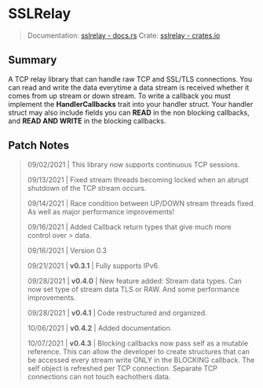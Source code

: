 # SSLRelay

> Documentation: [sslrelay - docs.rs](https://docs.rs/sslrelay)
> Crate: [sslrelay - crates.io](https://crates.io/crates/sslrelay)

## Summary

A TCP relay library that can handle raw TCP and SSL/TLS connections. You can read and write the data everytime a data stream is received whether it comes from up stream or down stream. To write a callback you must implement the **HandlerCallbacks** trait into your handler struct. Your handler struct may also include fields you can **READ** in the non blocking callbacks, and **READ AND WRITE** in the blocking callbacks.

## Patch Notes

> 09/02/2021 | This library now supports continuous TCP sessions.
> 
> 09/13/2021 | Fixed stream threads becoming locked when an abrupt shutdown of the TCP stream occurs.
> 
> 09/14/2021 | Race condition between UP/DOWN stream threads fixed. As well as major performance improvements!
> 
> 09/16/2021 | Added Callback return types that give much more control over > data.
> 
> 09/16/2021 | Version 0.3
> 
> 09/21/2021 | **v0.3.1** | Fully supports IPv6.
> 
> 09/28/2021 | **v0.4.0** | New feature added: Stream data types. Can now set type of stream data TLS or RAW. And some performance improvements.
> 
> 09/28/2021 | **v0.4.1** | Code restructured and organized.
> 
> 10/06/2021 | **v0.4.2** | Added documentation.
>
> 10/07/2021 | **v0.4.3** | Blocking callbacks now pass self as a mutable reference. This can allow the developer to create structures that can be accessed every stream write ONLY in the BLOCKING callback. The self object is refreshed per TCP connection. Separate TCP connections can not touch eachothers data.

